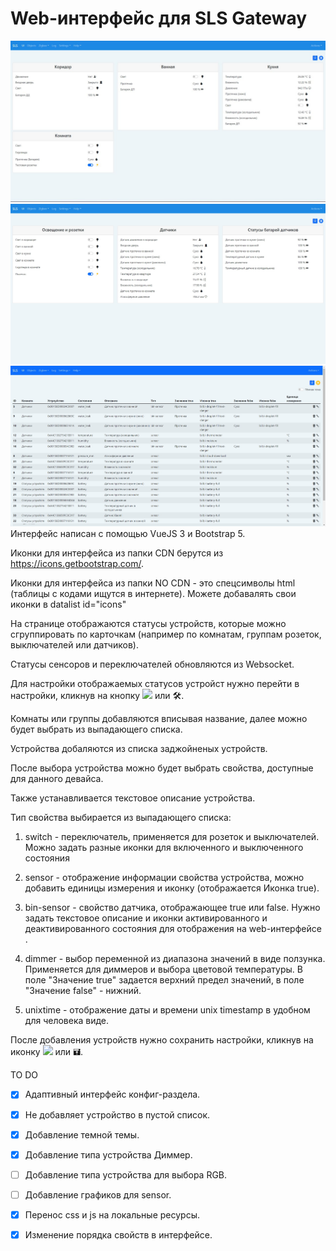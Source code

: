<h1>Web-интерфейс для SLS Gateway</h1>
<img src="ui.html.jpg">
<img src="ui.html_1.jpg">
<img src="ui.html_config.jpg">
Интерфейс написан с помощью VueJS 3 и Bootstrap 5.

Иконки для интерфейса из папки CDN берутся из https://icons.getbootstrap.com/.

Иконки для интерфейса из папки NO CDN - это спецсимволы html (таблицы с кодами ищутся в интернете). Можете добавалять свои иконки в datalist id="icons"

На странице отображаются статусы устройств, которые можно сгруппировать по карточкам (например по комнатам, группам розеток, выключателей или датчиков).

Статусы сенсоров и переключателей обновляются из Websocket.

Для настройки отображаемых статусов устройст нужно перейти в настройки, кликнув на кнопку <img src="https://icons.getbootstrap.com/assets/icons/gear-fill.svg"> или &#128736;.

Комнаты или группы добавляются вписывая название, далее можно будет выбрать из выпадающего списка.

Устройства добаляются из списка заджойненых устройств.

После выбора устройства можно будет выбрать свойства, доступные для данного девайса.

Также устанавливается текстовое описание устройства.

Тип свойства выбирается из выпадающего списка:

1. switch - переключатель, применяется для розеток и выключателей. Можно задать разные иконки для включенного и выключенного состояния

2. sensor - отображение информации свойства устройства, можно добавить единицы измерения и иконку (отображается Иконка true).

3. bin-sensor - свойство датчика, отображающее true или false. Нужно задать текстовое описание и иконки активированного и деактивированного состояния для отображения на web-интерфейсе .

4. dimmer - выбор переменной из диапазона значений в виде ползунка. Применяется для диммеров и выбора цветовой температуры. В поле "Значение true" задается верхний предел значений, в поле "Значение false" - нижний.

5. unixtime - отображение даты и времени unix timestamp в удобном для человека виде. 

После добавления устройств нужно сохранить настройки, кликнув на иконку <img src="https://icons.getbootstrap.com/assets/icons/save-fill.svg"> или &#128428;.

TO DO
- [X] Адаптивный интерфейс конфиг-раздела.
- [X] Не добавляет устройство в пустой список.
- [X] Добавление темной темы.
- [X] Добавление типа устройства Диммер.
- [ ] Добавление типа устройства для выбора RGB.
- [ ] Добавление графиков для sensor.
- [X] Перенос css и js на локальные ресурсы.
- [X] Изменение порядка свойств в интерфейсе.

